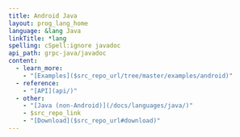 ```yaml
---
title: Android Java
layout: prog_lang_home
language: &lang Java
linkTitle: *lang
spelling: cSpell:ignore javadoc
api_path: grpc-java/javadoc
content:
  - learn_more:
    - "[Examples]($src_repo_url/tree/master/examples/android)"
  - reference:
    - "[API](api/)"
  - other:
    - "[Java (non-Android)](/docs/languages/java/)"
    - $src_repo_link
    - "[Download]($src_repo_url#download)"
---
```

